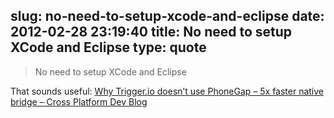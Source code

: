 slug: no-need-to-setup-xcode-and-eclipse
date: 2012-02-28 23:19:40
title: No need to setup XCode and Eclipse
type: quote
---

> No need to setup XCode and Eclipse

That sounds useful: [Why Trigger.io doesn’t use PhoneGap – 5x faster native bridge – Cross Platform Dev Blog](http://trigger.io/cross-platform-application-development-blog/2012/02/24/why-trigger-io-doesnt-use-phonegap-5x-faster-native-bridge/)
